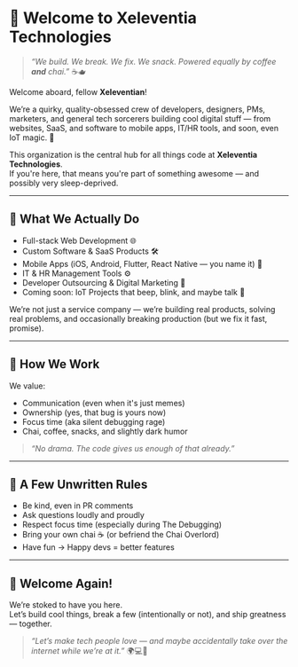# 👋 Welcome to Xeleventia Technologies

> _“We build. We break. We fix. We snack. Powered equally by coffee **and** chai.”_ ☕🫖

Welcome aboard, fellow **Xeleventian**!

We’re a quirky, quality-obsessed crew of developers, designers, PMs, marketers, and general tech sorcerers building cool digital stuff — from websites, SaaS, and software to mobile apps, IT/HR tools, and soon, even IoT magic. 🚀

This organization is the central hub for all things code at **Xeleventia Technologies**.  
If you're here, that means you're part of something awesome — and possibly very sleep-deprived.

---

## 💼 What We Actually Do

- Full-stack Web Development 🌐  
- Custom Software & SaaS Products 🛠️  
- Mobile Apps (iOS, Android, Flutter, React Native — you name it) 📱  
- IT & HR Management Tools ⚙️  
- Developer Outsourcing & Digital Marketing 📣  
- Coming soon: IoT Projects that beep, blink, and maybe talk 🤖

We’re not just a service company — we’re building real products, solving real problems, and occasionally breaking production (but we fix it fast, promise).

---

## 🧠 How We Work

We value:
- Communication (even when it's just memes)
- Ownership (yes, that bug is yours now)
- Focus time (aka silent debugging rage)
- Chai, coffee, snacks, and slightly dark humor

> _“No drama. The code gives us enough of that already.”_

---

## 🫶 A Few Unwritten Rules

- Be kind, even in PR comments
- Ask questions loudly and proudly
- Respect focus time (especially during The Debugging)
- Bring your own chai ☕ (or befriend the Chai Overlord)
- Have fun → Happy devs = better features

---

## 🎉 Welcome Again!

We’re stoked to have you here.  
Let’s build cool things, break a few (intentionally or not), and ship greatness — together.

> _“Let’s make tech people love — and maybe accidentally take over the internet while we’re at it.”_ 🌍💻🚀
